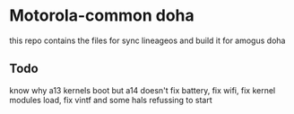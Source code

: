 # Motorola-common doha
this repo contains the files for sync lineageos and build it for amogus doha

## Todo
know why a13 kernels boot but a14 doesn't
fix battery, fix wifi, fix kernel modules load, fix vintf and some hals refussing to start
